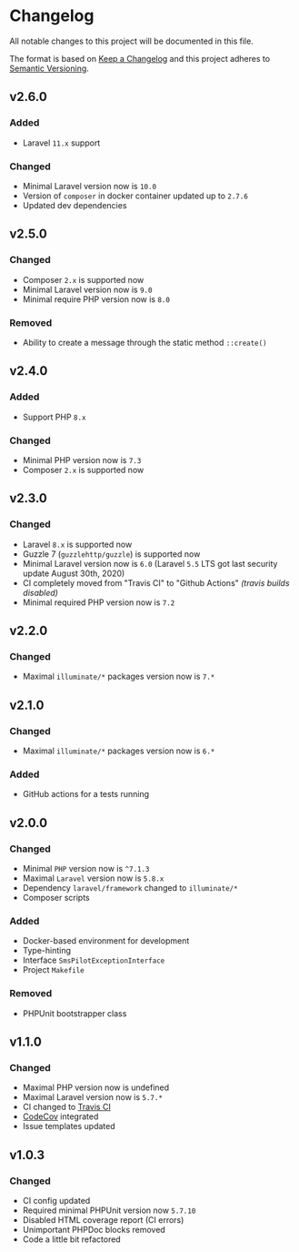 # Changelog

All notable changes to this project will be documented in this file.

The format is based on [Keep a Changelog][keepachangelog] and this project adheres to [Semantic Versioning][semver].

## v2.6.0

### Added

- Laravel `11.x` support

### Changed

- Minimal Laravel version now is `10.0`
- Version of `composer` in docker container updated up to `2.7.6`
- Updated dev dependencies

## v2.5.0

### Changed

- Composer `2.x` is supported now
- Minimal Laravel version now is `9.0`
- Minimal require PHP version now is `8.0`

### Removed

- Ability to create a message through the static method `::create()`

## v2.4.0

### Added

- Support PHP `8.x`

### Changed

- Minimal PHP version now is `7.3`
- Composer `2.x` is supported now

## v2.3.0

### Changed

- Laravel `8.x` is supported now
- Guzzle 7 (`guzzlehttp/guzzle`) is supported now
- Minimal Laravel version now is `6.0` (Laravel `5.5` LTS got last security update August 30th, 2020)
- CI completely moved from "Travis CI" to "Github Actions" _(travis builds disabled)_
- Minimal required PHP version now is `7.2`

## v2.2.0

### Changed

- Maximal `illuminate/*` packages version now is `7.*`

## v2.1.0

### Changed

- Maximal `illuminate/*` packages version now is `6.*`

### Added

- GitHub actions for a tests running

## v2.0.0

### Changed

- Minimal `PHP` version now is `^7.1.3`
- Maximal `Laravel` version now is `5.8.x`
- Dependency `laravel/framework` changed to `illuminate/*`
- Composer scripts

### Added

- Docker-based environment for development
- Type-hinting
- Interface `SmsPilotExceptionInterface`
- Project `Makefile`

### Removed

- PHPUnit bootstrapper class

## v1.1.0

### Changed

- Maximal PHP version now is undefined
- Maximal Laravel version now is `5.7.*`
- CI changed to [Travis CI][travis]
- [CodeCov][codecov] integrated
- Issue templates updated

[travis]:https://travis-ci.org/
[codecov]:https://codecov.io/

## v1.0.3

### Changed

- CI config updated
- Required minimal PHPUnit version now `5.7.10`
- Disabled HTML coverage report (CI errors)
- Unimportant PHPDoc blocks removed
- Code a little bit refactored

[keepachangelog]:https://keepachangelog.com/en/1.0.0/
[semver]:https://semver.org/spec/v2.0.0.html
